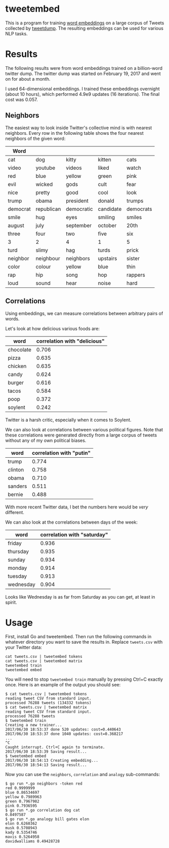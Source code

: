 # tweetembed

This is a program for training [word embeddings](https://github.com/unixpickle/wordembed) on a large corpus of Tweets collected by [tweetdump](https://github.com/unixpickle/tweetdump). The resulting embeddings can be used for various NLP tasks.

# Results

The following results were from word embeddings trained on a billion-word twitter dump. The twitter dump was started on February 19, 2017 and went on for about a month.

I used 64-dimensional embeddings. I trained these embeddings overnight (about 10 hours), which performed 4.9e9 updates (16 iterations). The final cost was 0.057.

## Neighbors

The easiest way to look inside Twitter's collective mind is with nearest neighbors. Every row in the following table shows the four nearest neighbors of the given word:

|Word        |             |             |             |             |
|------------|-------------|-------------|-------------|-------------|
|cat         |dog          |kitty        |kitten       |cats         |
|video       |youtube      |videos       |liked        |watch        |
|red         |blue         |yellow       |green        |pink         |
|evil        |wicked       |gods         |cult         |fear         |
|nice        |pretty       |good         |cool         |look         |
|trump       |obama        |president    |donald       |trumps       |
|democrat    |republican   |democratic   |candidate    |democrats    |
|smile       |hug          |eyes         |smiling      |smiles       |
|august      |july         |september    |october      |20th         |
|three       |four         |two          |five         |six          |
|3           |2            |4            |1            |5            |
|turd        |slimy        |hag          |turds        |prick        |
|neighbor    |neighbour    |neighbors    |upstairs     |sister       |
|color       |colour       |yellow       |blue         |thin         |
|rap         |hip          |song         |hop          |rappers      |
|loud        |sound        |hear         |noise        |hard         |

## Correlations

Using embeddings, we can measure correlations between arbitrary pairs of words.

Let's look at how delicious various foods are:

|word        |correlation with "delicious" |
|------------|-----------------------------|
|chocolate   |0.706                        |
|pizza       |0.635                        |
|chicken     |0.635                        |
|candy       |0.624                        |
|burger      |0.616                        |
|tacos       |0.584                        |
|poop        |0.372                        |
|soylent     |0.242                        |

Twitter is a harsh critic, especially when it comes to Soylent.

We can also look at correlations between various political figures. Note that these correlations were generated directly from a large corpus of tweets without any of my own political biases.

|word        |correlation with "putin" |
|------------|-------------------------|
|trump       |0.774                    |
|clinton     |0.758                    |
|obama       |0.710                    |
|sanders     |0.511                    |
|bernie      |0.488                    |

With more recent Twitter data, I bet the numbers here would be *very* different.

We can also look at the correlations between days of the week:

|word        |correlation with "saturday" |
|------------|----------------------------|
|friday      |0.936                       |
|thursday    |0.935                       |
|sunday      |0.934                       |
|monday      |0.914                       |
|tuesday     |0.913                       |
|wednesday   |0.904                       |

Looks like Wednesday is as far from Saturday as you can get, at least in spirit.

# Usage

First, install Go and tweetembed. Then run the following commands in whatever directory you want to save the results in. Replace `tweets.csv` with your Twitter data:

```shell
cat tweets.csv | tweetembed tokens
cat tweets.csv | tweetembed matrix
tweetembed train
tweetembed embed
```

You will need to stop `tweetembed train` manually by pressing Ctrl+C exactly once. Here is an example of the output you should see:

```shell
$ cat tweets.csv | tweetembed tokens
reading tweet CSV from standard input.
processed 76288 tweets (134332 tokens)
$ cat tweets.csv | tweetembed matrix
reading tweet CSV from standard input.
processed 76288 tweets
$ tweetembed train
Creating a new trainer...
2017/06/30 18:53:37 done 520 updates: cost=0.440643
2017/06/30 18:53:37 done 1040 updates: cost=0.368217
...
^C
Caught interrupt. Ctrl+C again to terminate.
2017/06/30 18:53:39 Saving result...
$ tweetembed embed
2017/06/30 18:54:13 Creating embedding...
2017/06/30 18:54:13 Saving result...
```

Now you can use the `neighbors`, `correlation` and `analogy` sub-commands:

```
$ go run *.go neighbors -token red
red 0.9999999
blue 0.86534697
yellow 0.7989963
green 0.7967982
pink 0.7936595
$ go run *.go correlation dog cat
0.8497587
$ go run *.go analogy bill gates elon
elon 0.6260362
musk 0.5708943
kady 0.5354746
mavis 0.5264958
davidwalliams 0.49428728
```
